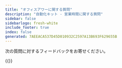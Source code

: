 ```yaml
---
title: "オフィスアワーに関する質問"
description: "自動化キット - 営業時間に関する質問"
sidebar: false
sidebarlogo: fresh-white
include_footer: true
index: false
generated: 7AEEACA537D45D010932C2597A13B693F629655B
---
```


次の質問に対するフィードバックをお寄せください。

{{<questions showNavigationButtons="false" locale="ja">}}
